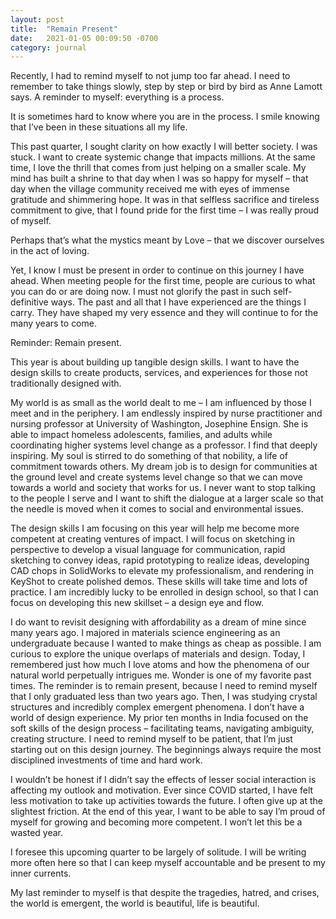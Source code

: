 ```yaml
---
layout: post
title:  "Remain Present"
date:   2021-01-05 00:09:50 -0700
category: journal
---
```

Recently, I had to remind myself to not jump too far ahead. I need to remember to take things slowly, step by step or bird by bird as Anne Lamott says. A reminder to myself: everything is a process.

It is sometimes hard to know where you are in the process. I smile knowing that I’ve been in these situations all my life.

This past quarter, I sought clarity on how exactly I will better society. I was stuck. I want to create systemic change that impacts millions. At the same time, I love the thrill that comes from just helping on a smaller scale. My mind has built a shrine to that day when I was so happy for myself – that day when the village community received me with eyes of immense gratitude and shimmering hope. It was in that selfless sacrifice and tireless commitment to give, that I found pride for the first time – I was really proud of myself.

Perhaps that’s what the mystics meant by Love – that we discover ourselves in the act of loving.

Yet, I know I must be present in order to continue on this journey I have ahead. When meeting people for the first time, people are curious to what you can do or are doing now. I must not glorify the past in such self-definitive ways. The past and all that I have experienced are the things I carry. They have shaped my very essence and they will continue to for the many years to come.

Reminder: Remain present.

This year is about building up tangible design skills. I want to have the design skills to create products, services, and experiences for those not traditionally designed with.

My world is as small as the world dealt to me – I am influenced by those I meet and in the periphery. I am endlessly inspired by nurse practitioner and nursing professor at University of Washington, Josephine Ensign. She is able to impact homeless adolescents, families, and adults while coordinating higher systems level change as a professor. I find that deeply inspiring. My soul is stirred to do something of that nobility, a life of commitment towards others. My dream job is to design for communities at the ground level and create systems level change so that we can move towards a world and society that works for us. I never want to stop talking to the people I serve and I want to shift the dialogue at a larger scale so that the needle is moved when it comes to social and environmental issues.

The design skills I am focusing on this year will help me become more competent at creating ventures of impact. I will focus on sketching in perspective to develop a visual language for communication, rapid sketching to convey ideas, rapid prototyping to realize ideas, developing CAD chops in SolidWorks to elevate my professionalism, and rendering in KeyShot to create polished demos. These skills will take time and lots of practice. I am incredibly lucky to be enrolled in design school, so that I can focus on developing this new skillset – a design eye and flow.

I do want to revisit designing with affordability as a dream of mine since many years ago. I majored in materials science engineering as an undergraduate because I wanted to make things as cheap as possible. I am curious to explore the unique overlaps of materials and design. Today, I remembered just how much I love atoms and how the phenomena of our natural world perpetually intrigues me. Wonder is one of my favorite past times.
The reminder is to remain present, because I need to remind myself that I only graduated less than two years ago. Then, I was studying crystal structures and incredibly complex emergent phenomena. I don’t have a world of design experience. My prior ten months in India focused on the soft skills of the design process – facilitating teams, navigating ambiguity, creating structure. I need to remind myself to be patient, that I’m just starting out on this design journey. The beginnings always require the most disciplined investments of time and hard work.

I wouldn’t be honest if I didn’t say the effects of lesser social interaction is affecting my outlook and motivation. Ever since COVID started, I have felt less motivation to take up activities towards the future. I often give up at the slightest friction. At the end of this year, I want to be able to say I’m proud of myself for growing and becoming more competent. I won’t let this be a wasted year.

I foresee this upcoming quarter to be largely of solitude. I will be writing more often here so that I can keep myself accountable and be present to my inner currents.

My last reminder to myself is that despite the tragedies, hatred, and crises, the world is emergent, the world is beautiful, life is beautiful.
